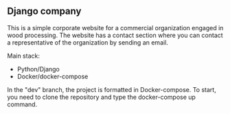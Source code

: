 <!-- ABOUT THE PROJECT -->
## Django company

This is a simple corporate website for a commercial organization engaged in wood processing. The website has a contact section where you can contact a representative of the organization by sending an email.

Main stack:
* Python/Django
* Docker/docker-compose

In the "dev" branch, the project is formatted in Docker-compose. To start, you need to clone the repository and type the docker-compose up command.

